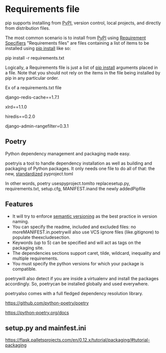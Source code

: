 # Requirements file

pip supports installing from [PyPI](http://pypi.python.org/pypi), version control, local projects, and directly from distribution files.

The most common scenario is to install from [PyPI](http://pypi.python.org/pypi) using [Requirement Specifiers](https://pip.pypa.io/en/stable/reference/pip_install/#requirement-specifiers) "Requirements files" are files containing a list of items to be installed using [pip install](https://pip.pypa.io/en/stable/reference/pip_install/#pip-install) like so:

pip install -r requirements.txt

Logically, a Requirements file is just a list of [pip install](https://pip.pypa.io/en/stable/reference/pip_install/#pip-install) arguments placed in a file. Note that you should not rely on the items in the file being installed by pip in any particular order.

Ex of a requirements.txt file

django-redis-cache==1.7.1

xlrd==1.1.0

hiredis==0.2.0

django-admin-rangefilter=0.3.1

## Poetry

Python dependency management and packaging made easy.

poetryis a tool to handle dependency installation as well as building and packaging of Python packages. It only needs one file to do all of that: the new, [standardized](https://www.python.org/dev/peps/pep-0518/) pyproject.toml

In other words, poetry usespyproject.tomlto replacesetup.py, requirements.txt, setup.cfg, MANIFEST.inand the newly addedPipfile

## Features

- It will try to enforce [semantic versioning](http://semver.org/) as the best practice in version naming.
- You can specify the readme, included and excluded files: no moreMANIFEST.in.poetrywill also use VCS ignore files (like.gitignore) to populate theexcludesection.
- Keywords (up to 5) can be specified and will act as tags on the packaging site.
- The dependencies sections support caret, tilde, wildcard, inequality and multiple requirements.
- You must specify the python versions for which your package is compatible.

poetrywill also detect if you are inside a virtualenv and install the packages accordingly. So, poetrycan be installed globally and used everywhere.

poetryalso comes with a full fledged dependency resolution library.

<https://github.com/python-poetry/poetry>

<https://python-poetry.org/docs>

## setup.py and mainfest.ini

<https://flask.palletsprojects.com/en/0.12.x/tutorial/packaging/#tutorial-packaging>
